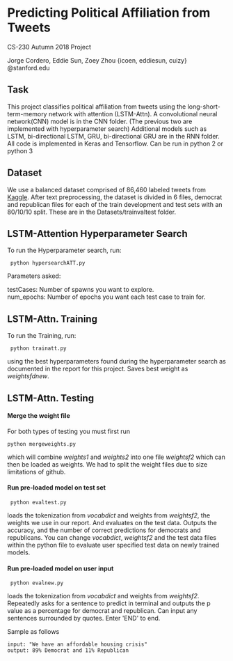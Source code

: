 # Predicting Political Affiliation from Tweets

CS-230 Autumn 2018 Project

Jorge Cordero, Eddie Sun, Zoey Zhou 
{icoen, eddiesun, cuizy} @stanford.edu

<h2>Task</h2>

This project classifies political affiliation from tweets using the long-short-term-memory network with attention (LSTM-Attn).  A convolutional neural network(CNN) model is in the CNN folder.  (The previous two are implemented with hyperparameter search)  Additional models such as LSTM, bi-directional LSTM, GRU, bi-directional GRU are in the RNN folder.  All code is implemented in Keras and Tensorflow.  Can be run in python 2 or python 3

<h2>Dataset</h2>

We use a balanced dataset comprised of 86,460 labeled tweets from [Kaggle](https://www.kaggle.com/kapastor/democratvsrepublicantweets/version/1). After text preprocessing, the dataset is divided in 6 files, democrat and republican files for each of the train development and test sets with an 80/10/10 split.  These are in the Datasets/trainvaltest folder.

<h2>LSTM-Attention Hyperparameter Search</h2>
To run the Hyperparameter search, run:

<code> python hypersearchATT.py </code> 

Parameters asked: 

testCases: Number of spawns you want to explore. <br>
num_epochs: Number of epochs you want each test case to train for.  

<h2>LSTM-Attn. Training</h2>

To run the Training, run:

<code> python trainatt.py </code> 

using the best hyperparameters found during the hyperparameter search as documented in the report for this project.  Saves best weight as *weightsfdnew*.

<h2>LSTM-Attn. Testing</h2>

<h4>Merge the weight file</h4>

For both types of testing you must first run 

```python mergeweights.py```

which will combine *weights1* and *weights2* into one file *weightsf2* which can then be loaded as weights.  We had to split the weight files due to size limitations of github.

<h4>Run pre-loaded model on test set</h4>

<code> python evaltest.py  </code> 
  
loads the tokenization from *vocabdict* and weights from *weightsf2*, the weights we use in our report.  And evaluates on the test data.  Outputs the accuracy, and the number of correct predictions for democrats and republicans.  You can change *vocabdict*, *weightsf2* and the test data files within the python file to evaluate user specified test data on newly trained models.

<h4>Run pre-loaded model on user input</h4>

<code> python evalnew.py  </code> 

loads the tokenization from *vocabdict* and weights from *weightsf2*.  Repeatedly asks for a sentence to predict in terminal and outputs the p value as a percentage for democrat and republican.  Can input any sentences surrounded by quotes.  Enter 'END' to end.  

Sample as follows
```
input: "We have an affordable housing crisis"
output: 89% Democrat and 11% Republican 
```
